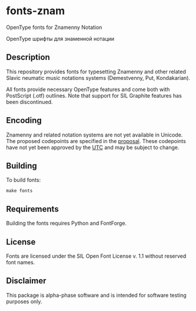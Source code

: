 # fonts-znam

OpenType fonts for Znamenny Notation

OpenType шрифты для знаменной нотации

## Description

This repository provides fonts for typesetting Znamenny and other related
Slavic neumatic music notations systems (Demestvenny, Put, Kondakarian).

All fonts provide necessary OpenType features and come
both with PostScript (.otf) outlines. Note that support for SIL Graphite
features has been discontinued.

## Encoding

Znamenny and related notation systems are not yet available in Unicode.
The proposed codepoints are specified in the
[proposal](https://www.ponomar.net/files/palaeoslavic.pdf). These codepoints
have not yet been approved by the 
[UTC](http://www.unicode.org/consortium/utc.html) and may be subject to change.

## Building

To build fonts:

```
make fonts
```
## Requirements

Building the fonts requires Python and FontForge.

## License

Fonts are licensed under the SIL Open Font License v. 1.1
without reserved font names.

## Disclaimer

This package is alpha-phase software and is intended for
software testing purposes only.

